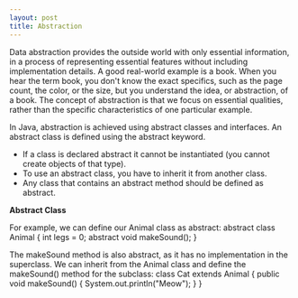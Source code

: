 ```yaml
---
layout: post
title: Abstraction
---
```




Data abstraction provides the outside world with only essential information, in a process of representing essential features without including implementation details.
A good real-world example is a book. When you hear the term book, you don't know the exact specifics, such as the page count, the color, or the size, but you understand the idea, or abstraction, of a book.
The concept of abstraction is that we focus on essential qualities, rather than the specific characteristics of one particular example.

In Java, abstraction is achieved using abstract classes and interfaces.
An abstract class is defined using the abstract keyword.
- If a class is declared abstract it cannot be instantiated (you cannot create objects of that type).
- To use an abstract class, you have to inherit it from another class.
- Any class that contains an abstract method should be defined as abstract.

**Abstract Class**

For example, we can define our Animal class as abstract:
abstract class Animal {
  int legs = 0;
  abstract void makeSound();
}

The makeSound method is also abstract, as it has no implementation in the superclass.
We can inherit from the Animal class and define the makeSound() method for the subclass:
class Cat extends Animal {
  public void makeSound() {
    System.out.println("Meow");
  }
}
